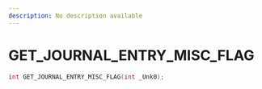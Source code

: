 ```yaml
---
description: No description available 
---
```


# GET_JOURNAL_ENTRY_MISC_FLAG

```cpp
int GET_JOURNAL_ENTRY_MISC_FLAG(int _Unk0);
```